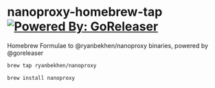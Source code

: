 # nanoproxy-homebrew-tap [![Powered By: GoReleaser](https://img.shields.io/badge/powered%20by-goreleaser-green.svg?style=flat-square)](https://github.com/goreleaser)

Homebrew Formulae to @ryanbekhen/nanoproxy binaries, powered by @goreleaser

```sh
brew tap ryanbekhen/nanoproxy

brew install nanoproxy
```
